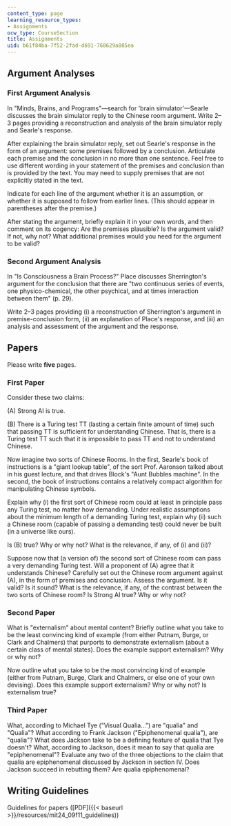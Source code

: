 ```yaml
---
content_type: page
learning_resource_types:
- Assignments
ocw_type: CourseSection
title: Assignments
uid: b61f84ba-7f52-2fad-d691-768629a885ea
---
```


Argument Analyses
-----------------

### First Argument Analysis

In "Minds, Brains, and Programs"—search for 'brain simulator'—Searle discusses the brain simulator reply to the Chinese room argument. Write 2–3 pages providing a reconstruction and analysis of the brain simulator reply and Searle's response.

After explaining the brain simulator reply, set out Searle's response in the form of an argument: some premises followed by a conclusion. Articulate each premise and the conclusion in no more than one sentence. Feel free to use different wording in your statement of the premises and conclusion than is provided by the text. You may need to supply premises that are not explicitly stated in the text.

Indicate for each line of the argument whether it is an assumption, or whether it is supposed to follow from earlier lines. (This should appear in parentheses after the premise.)

After stating the argument, briefly explain it in your own words, and then comment on its cogency: Are the premises plausible? Is the argument valid? If not, why not? What additional premises would you need for the argument to be valid?

### Second Argument Analysis

In "Is Consciousness a Brain Process?" Place discusses Sherrington's argument for the conclusion that there are "two continuous series of events, one physico-chemical, the other psychical, and at times interaction between them" (p. 29).

Write 2–3 pages providing (i) a reconstruction of Sherrington's argument in premise-conclusion form, (ii) an explanation of Place's response, and (iii) an analysis and assessment of the argument and the response.

Papers
------

Please write **five** pages.

### First Paper

Consider these two claims:

(A) Strong AI is true.

(B) There is a Turing test TT (lasting a certain finite amount of time) such that passing TT is sufficient for understanding Chinese. That is, there is a Turing test TT such that it is impossible to pass TT and not to understand Chinese.

Now imagine two sorts of Chinese Rooms. In the first, Searle's book of instructions is a "giant lookup table", of the sort Prof. Aaronson talked about in his guest lecture, and that drives Block's "Aunt Bubbles machine". In the second, the book of instructions contains a relatively compact algorithm for manipulating Chinese symbols.

Explain why (i) the first sort of Chinese room could at least in principle pass any Turing test, no matter how demanding. Under realistic assumptions about the minimum length of a demanding Turing test, explain why (ii) such a Chinese room (capable of passing a demanding test) could never be built (in a universe like ours).

Is (B) true? Why or why not? What is the relevance, if any, of (i) and (ii)?

Suppose now that (a version of) the second sort of Chinese room can pass a very demanding Turing test. Will a proponent of (A) agree that it understands Chinese? Carefully set out the Chinese room argument against (A), in the form of premises and conclusion. Assess the argument. Is it valid? Is it sound? What is the relevance, if any, of the contrast between the two sorts of Chinese room? Is Strong AI true? Why or why not?

### Second Paper

What is "externalism" about mental content? Briefly outline what you take to be the least convincing kind of example (from either Putnam, Burge, or Clark and Chalmers) that purports to demonstrate externalism (about a certain class of mental states). Does the example support externalism? Why or why not?

Now outline what you take to be the most convincing kind of example (either from Putnam, Burge, Clark and Chalmers, or else one of your own devising). Does this example support externalism? Why or why not? Is externalism true?

### Third Paper

What, according to Michael Tye ("Visual Qualia...") are "qualia" and "Qualia"? What according to Frank Jackson ("Epiphenomenal qualia"), are "qualia"? What does Jackson take to be a defining feature of qualia that Tye doesn't? What, according to Jackson, does it mean to say that qualia are "epiphenomenal"? Evaluate any two of the three objections to the claim that qualia are epiphenomenal discussed by Jackson in section IV. Does Jackson succeed in rebutting them? Are qualia epiphenomenal?

Writing Guidelines
------------------

Guidelines for papers ([PDF]({{< baseurl >}}/resources/mit24_09f11_guidelines))